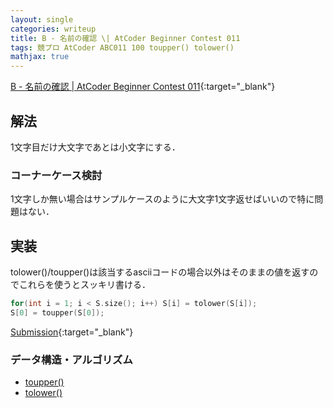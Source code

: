 ```yaml
---
layout: single
categories: writeup
title: B - 名前の確認 \| AtCoder Beginner Contest 011
tags: 競プロ AtCoder ABC011 100 toupper() tolower()
mathjax: true
---
```


[B - 名前の確認 \| AtCoder Beginner Contest 011](https://beta.atcoder.jp/contests/abc011/tasks/abc011_2){:target="_blank"}

## 解法
1文字目だけ大文字であとは小文字にする．
### コーナーケース検討
1文字しか無い場合はサンプルケースのように大文字1文字返せばいいので特に問題はない．
## 実装
tolower()/toupper()は該当するasciiコードの場合以外はそのままの値を返すのでこれらを使うとスッキリ書ける．
```cpp
for(int i = 1; i < S.size(); i++) S[i] = tolower(S[i]);
S[0] = toupper(S[0]);
```
[Submission](https://beta.atcoder.jp/contests/abc011/submissions/3014919){:target="_blank"}

### データ構造・アルゴリズム
- [toupper()](http://www.cplusplus.com/reference/cctype/toupper/)
- [tolower()](http://www.cplusplus.com/reference/cctype/tolower/)